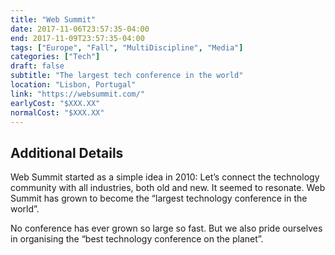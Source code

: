 ```yaml
---
title: "Web Summit"
date: 2017-11-06T23:57:35-04:00
end: 2017-11-09T23:57:35-04:00
tags: ["Europe", "Fall", "MultiDiscipline", "Media"]
categories: ["Tech"]
draft: false
subtitle: "The largest tech conference in the world"
location: "Lisbon, Portugal"
link: "https://websummit.com/"
earlyCost: "$XXX.XX"
normalCost: "$XXX.XX"
---
```


<!--more-->

## Additional Details

Web Summit started as a simple idea in 2010: Let’s connect the technology community with all industries, both old and new. It seemed to resonate. Web Summit has grown to become the “largest technology conference in the world”.

No conference has ever grown so large so fast. But we also pride ourselves in organising the “best technology conference on the planet”.
